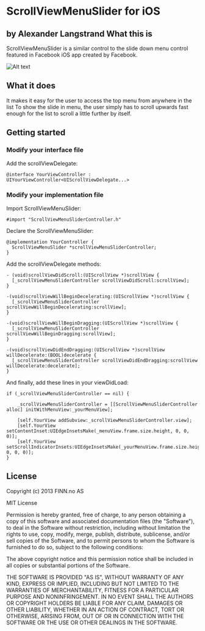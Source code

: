ScrollViewMenuSlider for iOS
===================
by Alexander Langstrand
What this is
------------

ScrollViewMenuSlider is a similar control to the slide down menu control featured in Facebook iOS app created by Facebook.

![Alt text](http://i50.tinypic.com/352fz8i.jpg "ScrollViewMenuSlider")

What it does
------------
It makes it easy for the user to access the top menu from anywhere in the list 
To show the slide in menu, the user simply has to scroll upwards fast enough for the list to scroll a little further by itself. 

Getting started
------------

### Modify your interface file

  Add the scrollViewDelegate:

    @interface YourViewController : UIYourViewController<UIScrollViewDelegate...>

### Modify your implementation file

  Import ScrollViewMenuSlider:

    #import "ScrollViewMenuSliderController.h"

  Declare the ScrollViewMenuSlider:

    @implementation YourController {
      ScrollViewMenuSlider *scrollViewMenuSliderController;
    }

  Add the scrollViewDelegate methods:

    - (void)scrollViewDidScroll:(UIScrollView *)scrollView {
      [_scrollViewMenuSliderController scrollViewDidScroll:scrollView];
    }

    -(void)scrollViewWillBeginDecelerating:(UIScrollView *)scrollView {
      [_scrollViewMenuSliderController scrollViewWillBeginDecelerating:scrollView];
    }

    -(void)scrollViewWillBeginDragging:(UIScrollView *)scrollView {
      [_scrollViewMenuSliderController scrollViewWillBeginDragging:scrollView];
    }

    -(void)scrollViewDidEndDragging:(UIScrollView *)scrollView willDecelerate:(BOOL)decelerate {
      [_scrollViewMenuSliderController scrollViewDidEndDragging:scrollView willDecelerate:decelerate];
    }
    
  And finally, add these lines in your viewDidLoad:
  
    if (_scrollViewMenuSliderController == nil) {

        _scrollViewMenuSliderController = [[ScrollViewMenuSliderController alloc] initWithMenuView:_yourMenuView];
        
        [self.YourView addSubview:_scrollViewMenuSliderController.view];
        [self.YourView setContentInset:UIEdgeInsetsMake(_menuView.frame.size.height, 0, 0, 0)];
        [self.YourView setScrollIndicatorInsets:UIEdgeInsetsMake(_yourMenuView.frame.size.height, 0, 0, 0)];
    }

License
------------

Copyright (c) 2013 FINN.no AS

MIT License

Permission is hereby granted, free of charge, to any person obtaining
a copy of this software and associated documentation files (the
"Software"), to deal in the Software without restriction, including
without limitation the rights to use, copy, modify, merge, publish,
distribute, sublicense, and/or sell copies of the Software, and to
permit persons to whom the Software is furnished to do so, subject to
the following conditions:

The above copyright notice and this permission notice shall be
included in all copies or substantial portions of the Software.

THE SOFTWARE IS PROVIDED "AS IS", WITHOUT WARRANTY OF ANY KIND,
EXPRESS OR IMPLIED, INCLUDING BUT NOT LIMITED TO THE WARRANTIES OF
MERCHANTABILITY, FITNESS FOR A PARTICULAR PURPOSE AND
NONINFRINGEMENT. IN NO EVENT SHALL THE AUTHORS OR COPYRIGHT HOLDERS BE
LIABLE FOR ANY CLAIM, DAMAGES OR OTHER LIABILITY, WHETHER IN AN ACTION
OF CONTRACT, TORT OR OTHERWISE, ARISING FROM, OUT OF OR IN CONNECTION
WITH THE SOFTWARE OR THE USE OR OTHER DEALINGS IN THE SOFTWARE.

